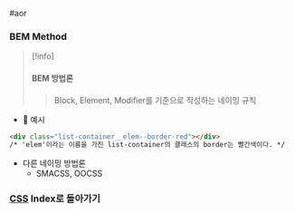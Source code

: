#aor 
### BEM Method
>[!info]
>#### BEM 방법론  
>
>>Block, Element, Modifier를 기준으로 작성하는 네이밍 규칙  

- 📝 예시  
```html  
<div class="list-container__elem--border-red"></div>  
/* 'elem'이라는 이름을 가진 list-container의 클래스의 border는 빨간색이다. */
```  

- 다른 네이밍 방법론  
	- SMACSS, OOCSS  
### [CSS](../../Dev-Index/CSS.md) Index로 돌아가기